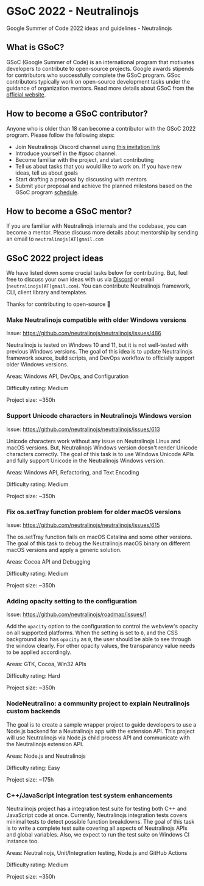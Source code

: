 # GSoC 2022 - Neutralinojs

Google Summer of Code 2022 ideas and guidelines - Neutralinojs

## What is GSoC?

GSoC (Google Summer of Code) is an international program that motivates developers to contribute to open-source projects. Google awards stipends for contributors who
successfully complete the GSoC program. GSoc contributors typically work on open-source development tasks under the guidance of organization mentors. Read more details about GSoC from the [official website](https://summerofcode.withgoogle.com/).

## How to become a GSoC contributor?

Anyone who is older than 18 can become a contributor with the GSoC 2022 program. Please follow the following steps:

- Join Neutralinojs Discord channel using [this invitation link](https://discord.gg/cybpp4guTJ)
- Introduce yourself in the #gsoc channel.
- Become familiar with the project, and start contributing
- Tell us about tasks that you would like to work on. If you have new ideas, tell us about goals
- Start drafting a proposal by discussing with mentors
- Submit your proposal and achieve the planned milestons based on the GSoC program [schedule](https://summerofcode.withgoogle.com/programs/2022).

## How to become a GSoC mentor?

If you are familiar with Neutralinojs internals and the codebase, you can become a mentor. Please discuss more details about mentorship by sending an email
to `neutralinojs[AT]gmail.com`

## GSoC 2022 project ideas

We have listed down some crucial tasks below for contributing. But, feel free to discuss
your own ideas with us via [Discord](https://discord.gg/cybpp4guTJ) or email (`neutralinojs[AT]gmail.com`). You can contribute Neutralinojs framework, CLI, client library and templates.

Thanks for contributing to open-source 🎉

### Make Neutralinojs compatible with older Windows versions

Issue: https://github.com/neutralinojs/neutralinojs/issues/486

Neutralinojs is tested on Windows 10 and 11, but it is not well-tested 
with previous Windows versions. The goal of this idea is to update Neutralinojs framework
source, build scripts, and DevOps workflow to officially support older Windows versions.

Areas: Windows API, DevOps, and Configuration

Difficulty rating: Medium

Project size: ~350h

### Support Unicode characters in Neutralinojs Windows version

Issue: https://github.com/neutralinojs/neutralinojs/issues/613

Unicode characters work without any issue on Neutralinojs Linux and macOS versions. But, 
Neutralinojs Windows version doesn't render Unicode characters correctly.
The goal of this task is to use Windows Unicode APIs and fully support Unicode in the Neutralinojs Windows version.

Areas: Windows API, Refactoring, and Text Encoding

Difficulty rating: Medium

Project size: ~350h

### Fix os.setTray function problem for older macOS versions

Issue: https://github.com/neutralinojs/neutralinojs/issues/615

The os.setTray function fails on macOS Catalina and some other versions.
The goal of this task to debug the Neutralinojs macOS binary on different macOS versions and 
apply a generic solution.

Areas: Cocoa API and Debugging

Difficulty rating: Medium

Project size: ~350h

### Adding opacity setting to the configuration

Issue: https://github.com/neutralinojs/roadmap/issues/1

Add the `opacity` option to the configuration to control the webview's opacity on all supported platforms. When the setting is set to `0`, and the 
CSS background also has `opacity` as `0`, the user should be able to see through the window clearly. For other opacity values, the transparancy value needs to be applied accordingly.

Areas: GTK, Cocoa, Win32 APIs

Difficulty rating: Hard

Project size: ~350h

### NodeNeutralino: a community project to explain Neutralinojs custom backends

The goal is to create a sample wrapper project to guide developers to use a Node.js backend for a Neutralinojs app with
the extension API. This project will use Neutralinojs via Node.js child process API and communicate with the Neutralinojs extension API.

Areas: Node.js and Neutralinojs

Difficulty rating: Easy

Project size: ~175h

### C++/JavaScript integration test system enhancements

Neutralinojs project has a integration test suite for testing both C++ and JavaScript code at once. Currently, Neutralinojs integration tests covers minimal tests 
to detect possible function breakdowns. The goal of this task is to write a complete test suite covering all aspects of Neutralinojs APIs and global variables. Also, we expect to run the test suite on Windows CI instance too.

Areas: Neutralinojs, Unit/Integration testing, Node.js and GitHub Actions

Difficulty rating: Medium

Project size: ~350h
